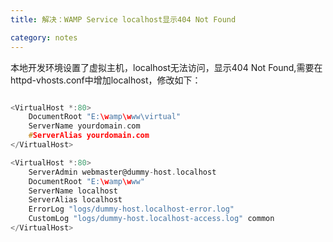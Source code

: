 ```yaml
---
title: 解决：WAMP Service localhost显示404 Not Found

category: notes
---
```

本地开发环境设置了虚拟主机，localhost无法访问，显示404 Not Found,需要在httpd-vhosts.conf中增加localhost，修改如下：

```c

<VirtualHost *:80>
    DocumentRoot "E:\wamp\www\virtual"
    ServerName yourdomain.com
    #ServerAlias yourdomain.com
</VirtualHost>

<VirtualHost *:80>
    ServerAdmin webmaster@dummy-host.localhost
    DocumentRoot "E:\wamp\www"
    ServerName localhost
    ServerAlias localhost
    ErrorLog "logs/dummy-host.localhost-error.log"
    CustomLog "logs/dummy-host.localhost-access.log" common
</VirtualHost>

```
